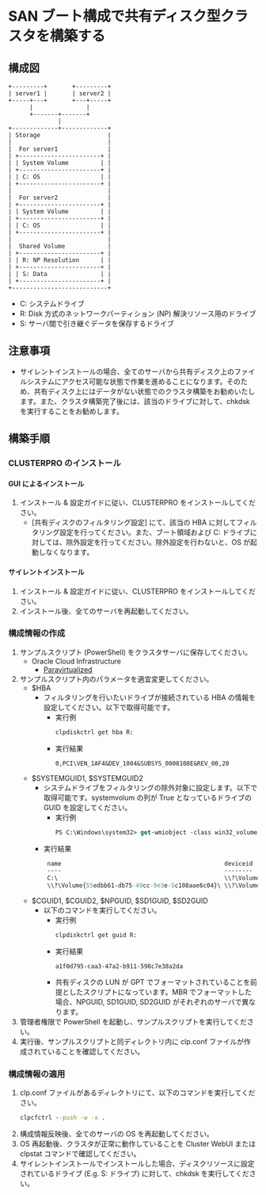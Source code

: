 # SAN ブート構成で共有ディスク型クラスタを構築する

## 構成図
```
+---------+       +---------+
| server1 |       | server2 |
+-----+---+       +---+-----+
      |               |
      +-------+-------+
              |
+-------------+-------------+
| Storage                   |
|                           |
|  For server1              |
| +-----------------------+ |
| | System Volume         | |
| +-----------------------+ |
| | C: OS                 | |
| +-----------------------+ |
|                           |
|  For server2              |
| +-----------------------+ |
| | System Volume         | |
| +-----------------------+ |
| | C: OS                 | |
| +-----------------------+ |
|                           |
|  Shared Volume            |
| +-----------------------+ |
| | R: NP Resolution      | |
| +-----------------------+ |
| | S: Data               | |
| +-----------------------+ |
+---------------------------+
```
- C: システムドライブ
- R: Disk 方式のネットワークパーティション (NP) 解決リソース用のドライブ
- S: サーバ間で引き継ぐデータを保存するドライブ

## 注意事項
- サイレントインストールの場合、全てのサーバから共有ディスク上のファイルシステムにアクセス可能な状態で作業を進めることになります。そのため、共有ディスク上にはデータがない状態でのクラスタ構築をお勧めいたします。また、クラスタ構築完了後には、該当のドライブに対して、chkdsk を実行することをお勧めします。

## 構築手順
### CLUSTERPRO のインストール
#### GUI によるインストール
1. インストール & 設定ガイドに従い、CLUSTERPRO をインストールしてください。
   - [共有ディスクのフィルタリング設定] にて、該当の HBA に対してフィルタリング設定を行ってください。また、ブート領域および C: ドライブに対しては、除外設定を行ってください。除外設定を行わないと、OS が起動しなくなります。 

#### サイレントインストール
1. インストール & 設定ガイドに従い、CLUSTERPRO をインストールしてください。
1. インストール後、全てのサーバを再起動してください。

### 構成情報の作成
1. サンプルスクリプト (PowerShell) をクラスタサーバに保存してください。
   - Oracle Cloud Infrastructure
     - [Paravirtualized](https://github.com/EXPRESSCLUSTER/clpcfset/tree/main/sample/windows/sd/oci/virtio)
1. サンプルスクリプト内のパラメータを適宜変更してください。
   - $HBA
     - フィルタリングを行いたいドライブが接続されている HBA の情報を設定してください。以下で取得可能です。
       - 実行例
         ```bat
         clpdiskctrl get hba R:
         ```
       - 実行結果
         ```
         0,PCI\VEN_1AF4&DEV_1004&SUBSYS_0008108E&REV_00,20
         ```
   - $SYSTEMGUID1, $SYSTEMGUID2
     - システムドライブをフィルタリングの除外対象に設定します。以下で取得可能です。systemvolum の列が True となっているドライブの GUID を設定してください。
       - 実行例 
         ```ps
         PS C:\Windows\system32> get-wmiobject -class win32_volume |ft -Property name,deviceid,bootvolume,systemvolume |out-string -width 4096
         ```
      - 実行結果
        ```ps
         name                                              deviceid                                          bootvolume systemvolume
         ----                                              --------                                          ---------- ------------
         C:\                                               \\?\Volume{e5ed6e77-9bf5-4c2f-8e37-00cad39ab7c6}\       True        False
         \\?\Volume{55edbb61-db75-49cc-9e3e-5c108aae6c04}\ \\?\Volume{55edbb61-db75-49cc-9e3e-5c108aae6c04}\      False         True
         ```       
   - $CGUID1, $CGUID2, $NPGUID, $SD1GUID, $SD2GUID
     - 以下のコマンドを実行してください。
       - 実行例
         ```bat
         clpdiskctrl get guid R:
         ```
       - 実行結果
         ```
         a1f0d795-caa3-47a2-b911-598c7e38a2da
         ```
       - 共有ディスクの LUN が GPT でフォーマットされていることを前提としたスクリプトになっています。MBR でフォーマットした場合、NPGUID, SD1GUID, SD2GUID がそれぞれのサーバで異なります。
1. 管理者権限で PowerShell を起動し、サンプルスクリプトを実行してください。
1. 実行後、サンプルスクリプトと同ディレクトリ内に clp.conf ファイルが作成されていることを確認してください。

### 構成情報の適用
1. clp.conf ファイルがあるディレクトリにて、以下のコマンドを実行してください。
   ```bat
   clpcfctrl --push -w -x .
   ```
1. 構成情報反映後、全てのサーバの OS を再起動してください。
1. OS 再起動後、クラスタが正常に動作していることを Cluster WebUI または clpstat コマンドで確認してください。
1. サイレントインストールでインストールした場合、ディスクリソースに設定されているドライブ (E.g. S: ドライブ) に対して、chkdsk を実行してください。
